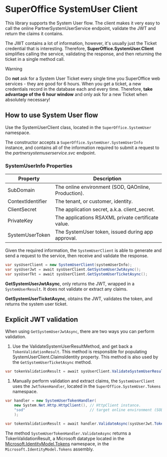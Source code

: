 # SuperOffice SystemUser Client

This library supports the System User flow. The client makes it very easy to call the online PartnerSystemUserService endpoint, validate the JWT and return the claims it contains.

The JWT contains a lot of information, however, it's usually just the Ticket credential that is interesting. Therefore, **SuperOffice.SystemUser.Client** simplifies calling the service, validating the response, and then returning the ticket in a single method call.

> [!WARNING]
> Do **not** ask for a System User Ticket every single time you SuperOffice web services - they are good for 6 hours. When you get a ticket, a new credentials record in the database each and every time. Therefore, **take advantage of the 6 hour window** and only ask for a new Ticket when absolutely necessary!

## How to use System User flow

Use the SystemUserClient class, located in the `SuperOffice.SystemUser` namespace.

The constructor accepts a `SuperOffice.SystemUser.SystemUserInfo` instance, and contains all of the information required to submit a request to the _partnersystemuserservice.svc_ endpoint.

### SystemUserInfo Properties

|Property            |Description                                        |
|--------------------|---------------------------------------------------|
|SubDomain           |The online environment (SOD, QAOnline, Production).   |
|ContextIdentifier   |The tenant, or customer, identity.                 |
|ClientSecret        |The application secret, a.k.a. client_secret.      |
|PrivateKey          |The applications RSAXML private certificate value. |
|SystemUserToken     |The SystemUser token, issued during app approval.  |

Given the required information, the `SystemUserClient` is able to generate and send a request to the service, then receive and validate the response.

```C#
var sysUserClient = new SystemUserClient(systemUserInfo);
var sysUserJwt = await sysUserClient.GetSystemUserJwtAsync();
var sysUserTkt = await sysUserClient.GetSystemUserTicketAsync();
```

**GetSystemUserJwtAsync**, only returns the JWT, wrapped in a `SystemUserResult`. It does not validate or extract any claims.

**GetSystemUserTicketAsync**, obtains the JWT, validates the token, and returns the system user ticket.

## Explicit JWT validation

When using `GetSystemUserJwtAsync`, there are two ways you can perform validation.

1. Use the ValidateSystemUserResultMethod, and get back a `TokenValidationResult`. This method is responsible for populating SystemUserClient.ClaimsIdentity property. This method is also used by the `GetSystemUserTicketAsync` method.

```C#
var tokenValidationResult = await sysUserClient.ValidateSystemUserResultAsync(systemUserResult);
```

1. Manually perform validation and extract claims, the `SystemUserClient` uses the `JwtTokenHandler`, located in the `SuperOffice.SystemUser.Tokens` namespace.

```C#
var handler = new SystemUserTokenHandler(
    new System.Net.Http.HttpClient(), // HttpClient instance.
    "sod"                             // target online environment (SOD, Stage or Production)
    );

var tokenValidationResult = await handler.ValidateAsync(sysUserJwt.Token);
```

The method `SystemUserTokenHandler.ValidateAsync` returns a TokenValidationResult, a Microsoft datatype located in the [Microsoft.IdentityModel.Tokens](https://docs.microsoft.com/en-us/dotnet/api/microsoft.identitymodel.tokens.tokenvalidationresult) namespace, in the `Microsoft.IdentityModel.Tokens` assembly.
